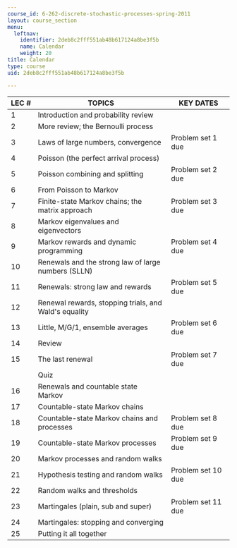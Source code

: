 ```yaml
---
course_id: 6-262-discrete-stochastic-processes-spring-2011
layout: course_section
menu:
  leftnav:
    identifier: 2deb8c2fff551ab48b617124a8be3f5b
    name: Calendar
    weight: 20
title: Calendar
type: course
uid: 2deb8c2fff551ab48b617124a8be3f5b

---
```


| LEC # | TOPICS | KEY DATES |
| --- | --- | --- |
| 1 | Introduction and probability review | &nbsp; |
| 2 | More review; the Bernoulli process | &nbsp; |
| 3 | Laws of large numbers, convergence | Problem set 1 due |
| 4 | Poisson (the perfect arrival process) | &nbsp; |
| 5 | Poisson combining and splitting | Problem set 2 due |
| 6 | From Poisson to Markov | &nbsp; |
| 7 | Finite-state Markov chains; the matrix approach | Problem set 3 due |
| 8 | Markov eigenvalues and eigenvectors | &nbsp; |
| 9 | Markov rewards and dynamic programming | Problem set 4 due |
| 10 | Renewals and the strong law of large numbers (SLLN) | &nbsp; |
| 11 | Renewals: strong law and rewards | Problem set 5 due |
| 12 | Renewal rewards, stopping trials, and Wald's equality | &nbsp; |
| 13 | Little, M/G/1, ensemble averages | Problem set 6 due |
| 14 | Review | &nbsp; |
| 15 | The last renewal | Problem set 7 due |
| &nbsp; | Quiz | &nbsp; |
| 16 | Renewals and countable state Markov | &nbsp; |
| 17 | Countable-state Markov chains | &nbsp; |
| 18 | Countable-state Markov chains and processes | Problem set 8 due |
| 19 | Countable-state Markov processes | Problem set 9 due |
| 20 | Markov processes and random walks | &nbsp; |
| 21 | Hypothesis testing and random walks | Problem set 10 due |
| 22 | Random walks and thresholds | &nbsp; |
| 23 | Martingales (plain, sub and super) | Problem set 11 due |
| 24 | Martingales: stopping and converging | &nbsp; |
| 25 | Putting it all together |